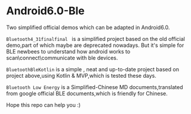 # Android6.0-Ble
Two simplified official demos which can be adapted in Android6.0.

`Bluetooth4_31finalfinal `
is a simplified project based on the old official demo,part of which maybe are deprecated nowadays.
But it's simple for BLE newbees to understand how android works to scan\connect\communicate with ble devices.

`BluetoothBleKotlin`
is a simple , neat and up-to-date project based on project above,using Kotlin & MVP,which is tested these days.

`Bluetooth Low Energy`
is a Simplified-Chinese MD documents,translated from google official BLE documents,which is friendly for Chinese.

Hope this repo can help you :)

